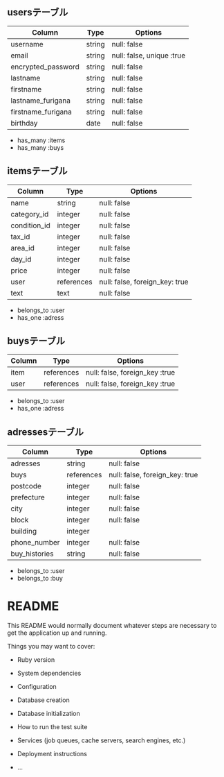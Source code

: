 ## usersテーブル

| Column               | Type       | Options                       |
| ------               | ------     | -----------                   |
| username             | string     | null: false                   |
| email                | string     | null: false, unique :true     |
| encrypted_password   | string     | null: false                   |
| lastname             | string     | null: false                   |
| firstname            | string     | null: false                   |
| lastname_furigana    | string     | null: false                   |
| firstname_furigana   | string     | null: false                   |
| birthday             | date       | null: false                   |
- has_many :items
- has_many :buys



## itemsテーブル

| Column       | Type       | Options                         |
| ------       | ------     | -----------                     |
| name         | string     | null: false                     |
| category_id  | integer    | null: false                     |
| condition_id | integer    | null: false                     |
| tax_id       | integer    | null: false                     |
| area_id      | integer    | null: false                     |
| day_id       | integer    | null: false                     |
| price        | integer    | null: false                     |
| user         | references | null: false, foreign_key: true  |
| text         | text       | null: false                     |
- belongs_to :user
- has_one :adress
## buysテーブル

| Column     | Type       | Options                           |
| ------     | ------     | -----------                       |
| item       | references | null: false, foreign_key :true    |
| user       | references | null: false, foreign_key :true    |

- belongs_to :user
- has_one :adress

## adressesテーブル

| Column           | Type       | Options                         |
| ------           | ------     | -----------                     |
| adresses         | string     | null: false                     |
| buys             | references | null: false, foreign_key: true  |
| postcode         | integer    | null: false                     |
| prefecture       | integer    | null: false                     |
| city             | integer    | null: false                     |
| block            | integer    | null: false                     |
| building         | integer    |                                 |
| phone_number     | integer    | null: false                     |
| buy_histories    | string     | null: false                     |
- belongs_to :user
- belongs_to :buy


# README



This README would normally document whatever steps are necessary to get the
application up and running.

Things you may want to cover:

* Ruby version

* System dependencies

* Configuration

* Database creation

* Database initialization

* How to run the test suite

* Services (job queues, cache servers, search engines, etc.)

* Deployment instructions

* ...
